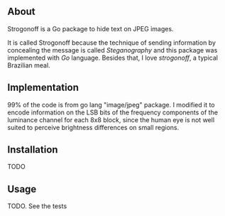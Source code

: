 About
-----

Strogonoff is a Go package to hide text on JPEG images.

It is called Strogonoff because the technique of sending information by concealing the message is called *Steganography* and this package was implemented with *Go* language. Besides that, I love *strogonoff*, a typical Brazilian meal.


Implementation
--------------

99% of the code is from go lang "image/jpeg" package. I modified it to encode information on the LSB bits of the frequency components of the luminance channel for each 8x8 block, since the human eye is not well suited to perceive brightness differences on small regions.


Installation
------------

TODO


Usage
-----

TODO. See the tests


